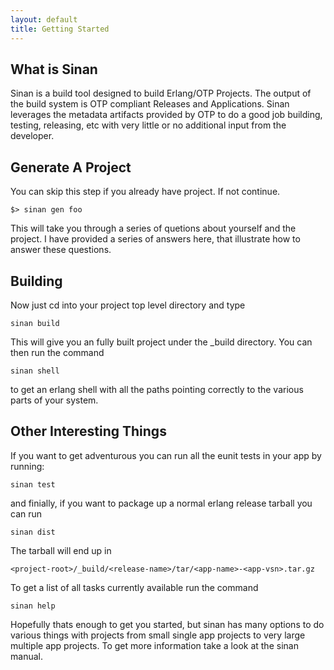 ```yaml
---
layout: default
title: Getting Started
---
```



What is Sinan
-------------

Sinan is a build tool designed to build Erlang/OTP Projects. The
output of the build system is OTP compliant Releases and
Applications. Sinan leverages the metadata artifacts provided by OTP
to do a good job building, testing, releasing, etc with very little or
no additional input from the developer.


Generate A Project
------------------

You can skip this step if you already have project. If not continue.

    $> sinan gen foo

This will take you through a series of quetions about yourself and the
project. I have provided a series of answers here, that illustrate how
to answer these questions.

Building
--------

Now just cd into your project top level directory and type

    sinan build

This will give you an fully built project under the _build
directory. You can then run the command

    sinan shell

to get an erlang shell with all the paths pointing correctly to the
various parts of your system.

Other Interesting Things
------------------------

If you want to get adventurous you can run all the eunit tests in your
app by running:

    sinan test

and finially, if you want to package up a normal erlang release
tarball you can run

    sinan dist

The tarball will end up in

    <project-root>/_build/<release-name>/tar/<app-name>-<app-vsn>.tar.gz

To get a list of all tasks currently available run the command

    sinan help

Hopefully thats enough to get you started, but sinan has many options
to do various things with projects from small single app projects to
very large multiple app projects. To get more information take a look
at the sinan manual.
